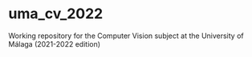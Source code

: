 # uma_cv_2022
Working repository for the Computer Vision subject at the University of Málaga (2021-2022 edition)

